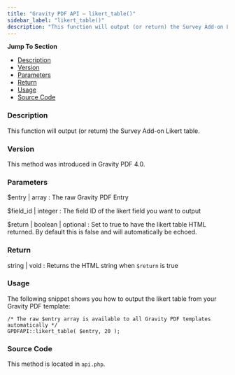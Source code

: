 ```yaml
---
title: "Gravity PDF API – likert_table()"
sidebar_label: "likert_table()"
description: "This function will output (or return) the Survey Add-on Likert table."
---
```


**Jump To Section**

* [Description](#description)
* [Version](#version)
* [Parameters](#parameters)
* [Return](#return)
* [Usage](#usage)
* [Source Code](#source-code)

### Description 

This function will output (or return) the Survey Add-on Likert table.

### Version 

This method was introduced in Gravity PDF 4.0.

### Parameters 

$entry | array
:    The raw Gravity PDF Entry

$field_id | integer
:    The field ID of the likert field you want to output

$return | boolean | optional
:    Set to true to have the likert table HTML returned. By default this is false and will automatically be echoed.

### Return 

string | void
:    Returns the HTML string when `$return` is true

### Usage 

The following snippet shows you how to output the likert table from your Gravity PDF template:

```.language-php
/* The raw $entry array is available to all Gravity PDF templates automatically */
GPDFAPI::likert_table( $entry, 20 );
```

### Source Code 

This method is located in `api.php`.